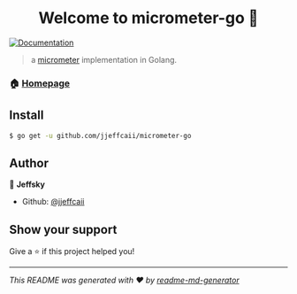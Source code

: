 <h1 align="center">Welcome to micrometer-go 👋</h1>
<p>
  <a href="https://jjeffcaii.github.io/micrometer-go">
    <img alt="Documentation" src="https://img.shields.io/badge/documentation-yes-brightgreen.svg" target="_blank" />
  </a>
</p>

> a [micrometer](https://micrometer.io/) implementation in Golang.

### 🏠 [Homepage](https://github.com/jjeffcaii/micrometer-go)

## Install

```sh
$ go get -u github.com/jjeffcaii/micrometer-go
```

## Author

👤 **Jeffsky**

* Github: [@jjeffcaii](https://github.com/jjeffcaii)

## Show your support

Give a ⭐️ if this project helped you!

***
_This README was generated with ❤️ by [readme-md-generator](https://github.com/kefranabg/readme-md-generator)_
